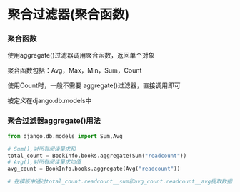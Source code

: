 # 聚合过滤器(聚合函数)

### 聚合函数
使用aggregate()过滤器调用聚合函数，返回单个对象

聚合函数包括：Avg，Max，Min，Sum，Count

使用Count时，一般不需要 aggregate()过滤器，直接调用即可

被定义在django.db.models中

### 聚合过滤器aggregate()用法
``` python
from django.db.models import Sum,Avg

# Sum(),对所有阅读量求和
total_count = BookInfo.books.aggregate(Sum("readcount"))
# Avg(),对所有阅读量求均值
avg_count = BookInfo.books.aggregate(Avg("readcount"))

# 在模板中通过total_count.readcount__sum和avg_count.readcount__avg提取数据
```